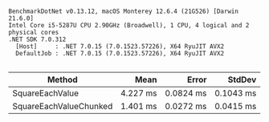 ```

BenchmarkDotNet v0.13.12, macOS Monterey 12.6.4 (21G526) [Darwin 21.6.0]
Intel Core i5-5287U CPU 2.90GHz (Broadwell), 1 CPU, 4 logical and 2 physical cores
.NET SDK 7.0.312
  [Host]     : .NET 7.0.15 (7.0.1523.57226), X64 RyuJIT AVX2
  DefaultJob : .NET 7.0.15 (7.0.1523.57226), X64 RyuJIT AVX2


```
| Method                 | Mean     | Error     | StdDev    |
|----------------------- |---------:|----------:|----------:|
| SquareEachValue        | 4.227 ms | 0.0824 ms | 0.1043 ms |
| SquareEachValueChunked | 1.401 ms | 0.0272 ms | 0.0415 ms |
